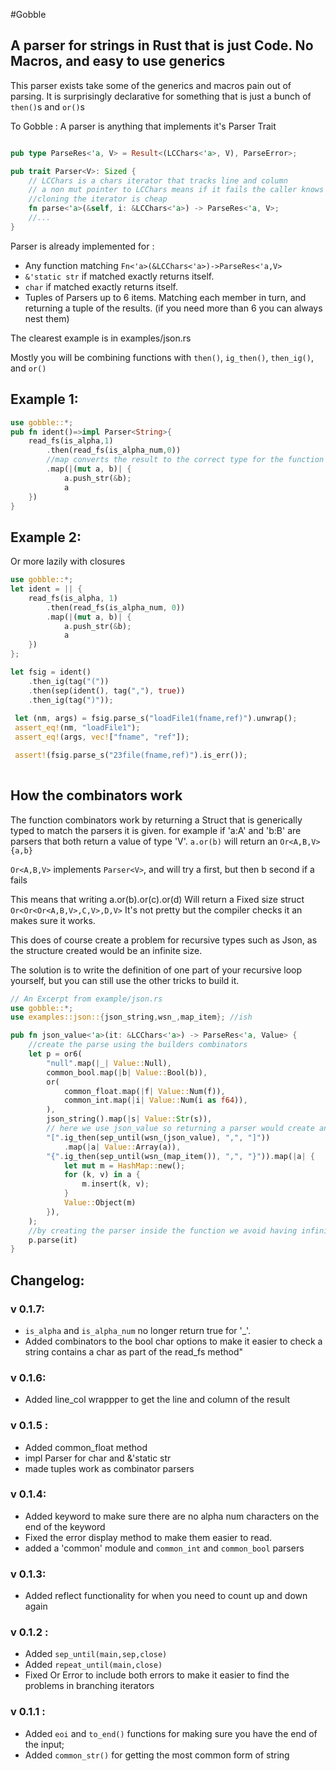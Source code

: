 #Gobble

## A parser for strings in Rust that is just Code. No Macros, and easy to use generics

This parser exists take some of the generics and macros pain out of parsing.  It is surprisingly declarative for something that is just a bunch of ```then()```s and ```or()```s

To Gobble : A parser is anything that implements it's Parser Trait

```rust

pub type ParseRes<'a, V> = Result<(LCChars<'a>, V), ParseError>;

pub trait Parser<V>: Sized {
    // LCChars is a chars iterator that tracks line and column
    // a non mut pointer to LCChars means if it fails the caller knows for sure it hasnt changed.
    //cloning the iterator is cheap
    fn parse<'a>(&self, i: &LCChars<'a>) -> ParseRes<'a, V>;
    //...
}
```
Parser is already implemented for :

* Any function matching ```Fn<'a>(&LCChars<'a>)->ParseRes<'a,V>```
* ```&'static str``` if matched exactly returns itself.
* ```char``` if matched exactly returns itself.
* Tuples of Parsers up to 6 items. Matching each member in turn, and returning a tuple of the results. (if you need more than 6 you can always nest them)

The clearest example is in examples/json.rs 

Mostly you will be combining functions with ```then()```, ```ig_then()```, ```then_ig()```, and ```or()```

## Example 1:

```rust
use gobble::*;
pub fn ident()=>impl Parser<String>{
    read_fs(is_alpha,1)
        .then(read_fs(is_alpha_num,0))
        //map converts the result to the correct type for the function
        .map(|(mut a, b)| {
            a.push_str(&b);
            a
    })
}
```

## Example 2:
Or more lazily with closures

```rust
use gobble::*;
let ident = || {
    read_fs(is_alpha, 1)
        .then(read_fs(is_alpha_num, 0))
        .map(|(mut a, b)| {
            a.push_str(&b);
            a
    })
};

let fsig = ident()
    .then_ig(tag("("))
    .then(sep(ident(), tag(","), true))
    .then_ig(tag(")"));
 
 let (nm, args) = fsig.parse_s("loadFile1(fname,ref)").unwrap();
 assert_eq!(nm, "loadFile1");
 assert_eq!(args, vec!["fname", "ref"]);

 assert!(fsig.parse_s("23file(fname,ref)").is_err());
 
 ```
## How the combinators work
 
The function combinators work by returning a Struct that is generically typed to match the parsers it is given.
for example if 'a:A' and 'b:B' are parsers that both return a value of type 'V'. ```a.or(b)``` will return an ```Or<A,B,V>{a,b}```

```Or<A,B,V>``` implements ```Parser<V>```, and will try a first, but then b second if a fails

This means that writing a.or(b).or(c).or(d) Will return a Fixed size struct ```Or<Or<Or<A,B,V>,C,V>,D,V>```  It's not pretty but the compiler checks it an makes sure it works.

This does of course create a problem for recursive types such as Json, as the structure created would be an infinite size.

The solution is to write the definition of one part of your recursive loop yourself, but you can still use the other tricks to build it.

```rust
// An Excerpt from example/json.rs 
use gobble::*;
use examples::json::{json_string,wsn_,map_item}; //ish

pub fn json_value<'a>(it: &LCChars<'a>) -> ParseRes<'a, Value> {
    //create the parse using the builders combinators
    let p = or6(
        "null".map(|_| Value::Null),
        common_bool.map(|b| Value::Bool(b)),
        or(
            common_float.map(|f| Value::Num(f)),
            common_int.map(|i| Value::Num(i as f64)),
        ),
        json_string().map(|s| Value::Str(s)),
        // here we use json_value so returning a parser would create an infinite size object
        "[".ig_then(sep_until(wsn_(json_value), ",", "]"))
            .map(|a| Value::Array(a)),
        "{".ig_then(sep_until(wsn_(map_item()), ",", "}")).map(|a| {
            let mut m = HashMap::new();
            for (k, v) in a {
                m.insert(k, v);
            }
            Value::Object(m)
        }),
    );
    //by creating the parser inside the function we avoid having infinitely sized objects but we can still have it look PEG enough to read easily
    p.parse(it)
}
```

## Changelog:
### v 0.1.7:
* ```is_alpha``` and ```is_alpha_num``` no longer return true for '_'.
* Added combinators to the bool char options to make it easier to check a string contains a char as part of the read_fs method"


### v 0.1.6:
* Added line_col wrappper to get the line and column of the result

### v 0.1.5 :
* Added common_float method
* impl Parser for char and &'static str
* made tuples work as combinator parsers


### v 0.1.4: 
* Added keyword to make sure there are no alpha num characters on the end of the keyword
* Fixed the error display method to make them easier to read.
* added a 'common' module and ```common_int``` and ```common_bool``` parsers

### v 0.1.3:
* Added reflect functionality for when you need to count up and down again

### v 0.1.2 : 
* Added  ```sep_until(main,sep,close)```
* Added ```repeat_until(main,close)```
* Fixed Or Error to include both errors to make it easier to find the problems in branching iterators

### v 0.1.1 :

* Added ```eoi``` and ```to_end()``` functions for making sure you have the end of the input;
* Added ```common_str()``` for getting the most common form of string
